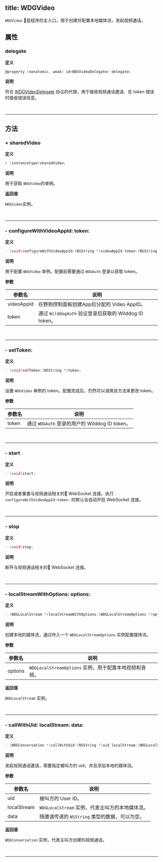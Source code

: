 title: WDGVideo
---

`WDGVideo` 是程序的主入口，用于创建并配置本地媒体流，发起视频通话。

## 属性

### delegate

**定义**

```objectivec
@property (nonatomic, weak) id<WDGVideoDelegate> delegate;
```

**说明**

符合 [WDGVideoDelegate](url_placeholder) 协议的代理，用于接收视频通话邀请、在 token 错误时接收错误信息。

</br>

---

## 方法

### + sharedVideo

**定义**

```objectivec
+ (instancetype)sharedVideo;
```

**说明**

用于获取 `WDGVideo`的单例。

**返回值**

`WDGVideo`实例。

</br>

---

### - configureWithVideoAppId: token: 

**定义**

```objectivec
- (void)configureWithVideoAppId:(NSString *)videoAppId token:(NSString *)token;
```

**说明**

用于配置 `WDGVideo` 单例。配置前需要通过 `WDGAuth` 登录以获取 token。

**参数**

 参数名 | 说明 
---|---
videoAppId | 在野狗控制面板创建App后分配的 Video AppID。
token      | 通过 `WilddogAuth` 验证登录后获取的 Wilddog ID token。

</br>

---

### - setToken:

**定义**

```objectivec
- (void)setToken:(NSString *)token;
```

**说明**

设置 `WDGVideo` 单例的 token。配置完成后，仍然可以调用该方法来更改 token。

**参数**

 参数名 | 说明 
---|---
token | 通过 `WDGAuth` 登录的用户的 Wilddog ID token。

</br>

---

### - start

**定义**

```objectivec
- (void)start;
```

**说明**

开启或者重置与视频通话相关的 WebSocket 连接。执行 `- configureWithVideoAppId:token:` 时默认会自动开启 WebSocket 连接。

</br>

---

### - stop

**定义**

```objectivec
- (void)stop;
```

**说明**

断开与视频通话相关的 WebSocket 连接。

</br>

---

### - localStreamWithOptions: options:

**定义**

```objectivec
- (WDGLocalStream *)localStreamWithOptions:(WDGLocalStreamOptions *)options;
```

**说明**

创建本地的媒体流，通过传入一个 `WDGLocalStreamOptions` 实例配置媒体流。

**参数**

 参数名 | 说明 
---|---
options | `WDGLocalStreamOptions` 实例，用于配置本地视频和音频。

**返回值**

`WDGLocalStream` 实例。

</br>

---

### - callWithUid: localStream: data:

**定义**

```objectivec
- (WDGConversation *)callWithUid:(NSString *)uid localStream:(WDGLocalStream *)localStream data:(NSString * _Nullable)data;
```

**说明**

发起视频通话邀请，需要指定被叫方的 uid，并且添加本地的媒体流。

**参数**

 参数名 | 说明 
---|---
uid         | 被叫方的 User ID。
localStream | `WDGLocalStream` 实例，代表主叫方的本地媒体流。
data        | 随邀请传递的 `NSString` 类型的数据，可以为空。

**返回值**

`WDGConversation` 实例，代表主叫方创建的视频通话。

</br>

---
